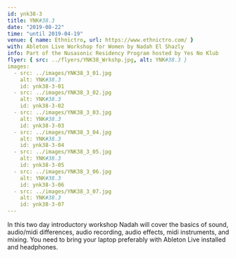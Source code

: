 ```yaml
---
id: ynk38-3
title: YNK#38.3
date: "2019-08-22"
time: "until 2019-04-19"
venue: { name: Ethnictro, url: https://www.ethnictro.com/ }
with: Ableton Live Workshop for Women by Nadah El Shazly
info: Part of the Nusasonic Residency Program hosted by Yes No Klub
flyer: { src: ../flyers/YNK38_Wrkshp.jpg, alt: YNK#38.3 }
images:
  - src: ../images/YNK38_3_01.jpg
    alt: YNK#38.3
    id: ynk38-3-01
  - src: ../images/YNK38_3_02.jpg
    alt: YNK#38.3
    id: ynk38-3-02
  - src: ../images/YNK38_3_03.jpg
    alt: YNK#38.3
    id: ynk38-3-03
  - src: ../images/YNK38_3_04.jpg
    alt: YNK#38.3
    id: ynk38-3-04
  - src: ../images/YNK38_3_05.jpg
    alt: YNK#38.3
    id: ynk38-3-05
  - src: ../images/YNK38_3_06.jpg
    alt: YNK#38.3
    id: ynk38-3-06
  - src: ../images/YNK38_3_07.jpg
    alt: YNK#38.3
    id: ynk38-3-07
---
```


In this two day introductory workshop Nadah will cover the basics of sound, audio/midi differences, audio recording, audio effects, midi instruments, and mixing. You need to bring your laptop preferably with Ableton Live installed and headphones.
